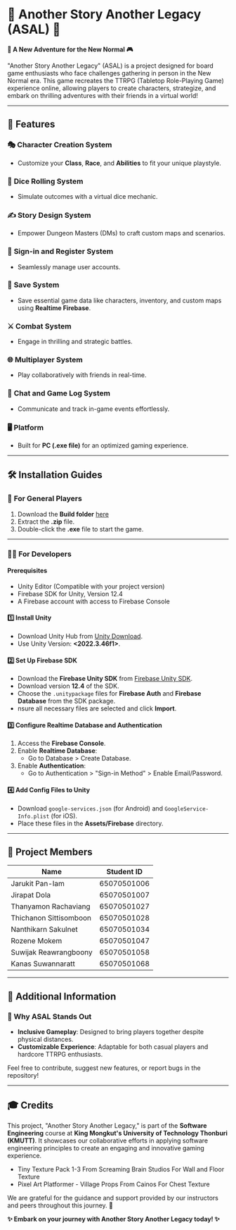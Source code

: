 
# 🌟 Another Story Another Legacy (ASAL) 🌟  
**🎲 A New Adventure for the New Normal 🎮**  

"Another Story Another Legacy" (ASAL) is a project designed for board game enthusiasts who face challenges gathering in person in the New Normal era. This game recreates the TTRPG (Tabletop Role-Playing Game) experience online, allowing players to create characters, strategize, and embark on thrilling adventures with their friends in a virtual world!  

---

## 🚀 Features  

### 🎭 **Character Creation System**  
- Customize your **Class**, **Race**, and **Abilities** to fit your unique playstyle.  

### 🎲 **Dice Rolling System**  
- Simulate outcomes with a virtual dice mechanic.  

### ✍️ **Story Design System**  
- Empower Dungeon Masters (DMs) to craft custom maps and scenarios.  

### 🔐 **Sign-in and Register System**  
- Seamlessly manage user accounts.  

### 💾 **Save System**  
- Save essential game data like characters, inventory, and custom maps using **Realtime Firebase**.  

### ⚔️ **Combat System**  
- Engage in thrilling and strategic battles.  

### 🌐 **Multiplayer System**  
- Play collaboratively with friends in real-time.  

### 💬 **Chat and Game Log System**  
- Communicate and track in-game events effortlessly.  

### 🖥️ **Platform**  
- Built for **PC (.exe file)** for an optimized gaming experience.  

---

## 🛠️ Installation Guides

### 👥 **For General Players**  
1. Download the **Build folder** [here](https://github.com/Jarukit-PM/Dnd_Game/releases/tag/v1.0.0)
2. Extract the **.zip** file.  
3. Double-click the **.exe** file to start the game.  

---

### 👨‍💻 **For Developers**  

#### Prerequisites
- Unity Editor (Compatible with your project version)
- Firebase SDK for Unity, Version 12.4
- A Firebase account with access to Firebase Console

#### 1️⃣ **Install Unity**  
- Download Unity Hub from [Unity Download](https://unity.com/download).  
- Use Unity Version: **<2022.3.46f1>**.  

#### 2️⃣ **Set Up Firebase SDK**  
- Download the **Firebase Unity SDK** from [Firebase Unity SDK](https://firebase.google.com/docs/unity/setup).  
- Download version **12.4** of the SDK.
- Choose the `.unitypackage` files for **Firebase Auth** and **Firebase Database** from the SDK package.
- nsure all necessary files are selected and click **Import**.

#### 3️⃣ **Configure Realtime Database and Authentication**  
1. Access the **Firebase Console**.  
2. Enable **Realtime Database**:  
   - Go to Database > Create Database.  
3. Enable **Authentication**:  
   - Go to Authentication > "Sign-in Method" > Enable Email/Password.  

#### 4️⃣ **Add Config Files to Unity**  
- Download `google-services.json` (for Android) and `GoogleService-Info.plist` (for iOS).  
- Place these files in the **Assets/Firebase** directory.  

---

## 👥 Project Members  

| Name                        | Student ID      |  
|-----------------------------|-----------------|  
| Jarukit Pan-Iam             | 65070501006     |  
| Jirapat Dola                | 65070501007     |  
| Thanyamon Rachaviang        | 65070501027     |  
| Thichanon Sittisomboon      | 65070501028     |  
| Nanthikarn  Sakulnet        | 65070501034     |  
| Rozene Mokem                | 65070501047     |  
| Suwijak Reawrangboony       | 65070501058     |  
| Kanas Suwannaratt           | 65070501068     |  

---

## 📢 Additional Information  
### 🎯 Why ASAL Stands Out  
- **Inclusive Gameplay**: Designed to bring players together despite physical distances.  
- **Customizable Experience**: Adaptable for both casual players and hardcore TTRPG enthusiasts.  

Feel free to contribute, suggest new features, or report bugs in the repository!  

---

## 🎓 Credits  
This project, "Another Story Another Legacy," is part of the **Software Engineering** course at **King Mongkut's University of Technology Thonburi (KMUTT)**. It showcases our collaborative efforts in applying software engineering principles to create an engaging and
innovative gaming experience.  

- Tiny Texture Pack 1-3 From Screaming Brain Studios For Wall and Floor Texture
- Pixel Art Platformer - Village Props From Cainos For Chest Texture

We are grateful for the guidance and support provided by our instructors and peers throughout this journey. 🌟

**✨ Embark on your journey with Another Story Another Legacy today! ✨**  
